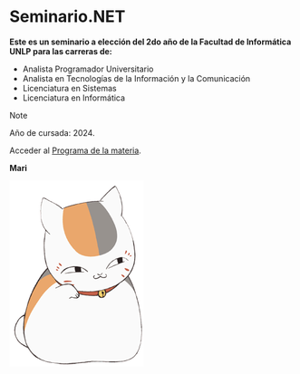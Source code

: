 # Seminario.NET

**Este es un seminario a elección del 2do año de la Facultad de Informática UNLP para las carreras de:**

* Analista Programador Universitario
* Analista en Tecnologías de la Información y la Comunicación
* Licenciatura en Sistemas
* Licenciatura en Informática

>[!NOTE]
>Año de cursada: 2024.
>
>Acceder al [Programa de la materia](https://drive.google.com/file/d/1yfrQGZLrh8Z9Gs9SNmbAkgnuz3MQRFPK/view?usp=drive_link).
>
>**Mari**
>
>![Gracias](otros/Madara.webp)

